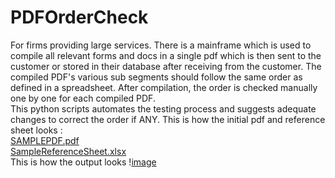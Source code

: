 # PDFOrderCheck
For firms providing large services. There is a mainframe which is used to compile all relevant forms and docs in a single pdf which is then sent to the customer or stored in their database after receiving from the customer. The compiled PDF's various sub segments should follow the same order as defined in a spreadsheet. After compilation, the order is checked manually one by one for each compiled PDF. \
This python scripts automates the testing process and suggests adequate changes to correct the order if ANY. 
This is how the initial pdf and reference sheet looks :\
[SAMPLEPDF.pdf](https://github.com/user-attachments/files/15543415/SAMPLEPDF.pdf)\
[SampleReferenceSheet.xlsx](https://github.com/user-attachments/files/15543417/SampleReferenceSheet.xlsx)\
This is how the output looks \![image](https://github.com/syerak748/PDFOrderCheck/assets/72925736/dba31c6b-2418-4a9b-b6b6-edd111ef8021)

